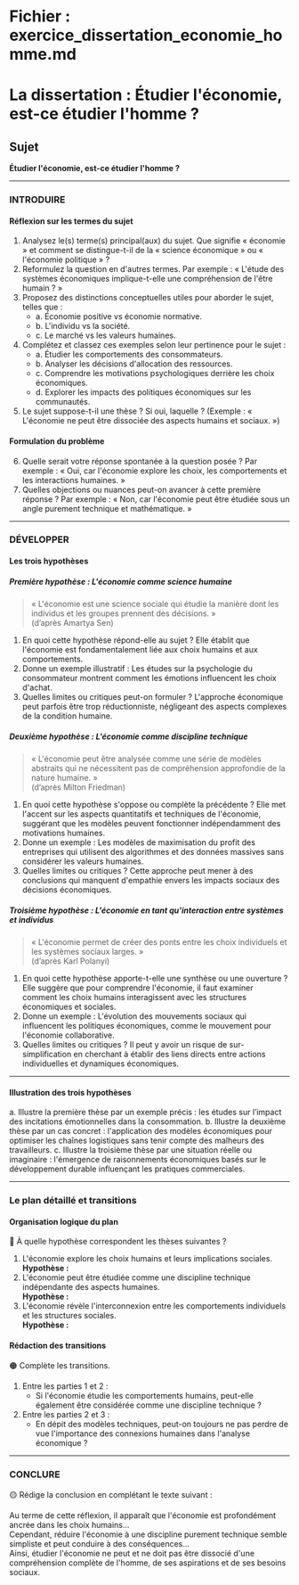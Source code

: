 # Fichier : exercice_dissertation_economie_homme.md

# La dissertation : Étudier l'économie, est-ce étudier l'homme ?

## Sujet
**Étudier l'économie, est-ce étudier l'homme ?**

---

### INTRODUIRE

#### Réflexion sur les termes du sujet

1. Analysez le(s) terme(s) principal(aux) du sujet. Que signifie « économie » et comment se distingue-t-il de la « science économique » ou « l'économie politique » ?
2. Reformulez la question en d'autres termes. Par exemple : « L'étude des systèmes économiques implique-t-elle une compréhension de l'être humain ? »
3. Proposez des distinctions conceptuelles utiles pour aborder le sujet, telles que :
   - a. Économie positive vs économie normative.
   - b. L'individu vs la société.
   - c. Le marché vs les valeurs humaines.
4. Complétez et classez ces exemples selon leur pertinence pour le sujet :
   - a. Étudier les comportements des consommateurs.  
   - b. Analyser les décisions d'allocation des ressources.  
   - c. Comprendre les motivations psychologiques derrière les choix économiques.  
   - d. Explorer les impacts des politiques économiques sur les communautés.
5. Le sujet suppose-t-il une thèse ? Si oui, laquelle ? (Exemple : « L'économie ne peut être dissociée des aspects humains et sociaux. »)

#### Formulation du problème

6. Quelle serait votre réponse spontanée à la question posée ? Par exemple : « Oui, car l'économie explore les choix, les comportements et les interactions humaines. »
7. Quelles objections ou nuances peut-on avancer à cette première réponse ? Par exemple : « Non, car l'économie peut être étudiée sous un angle purement technique et mathématique. »

---

### DÉVELOPPER

#### Les trois hypothèses

##### Première hypothèse : L'économie comme science humaine

> « L'économie est une science sociale qui étudie la manière dont les individus et les groupes prennent des décisions. »  
> (d’après Amartya Sen)

1. En quoi cette hypothèse répond-elle au sujet ? Elle établit que l'économie est fondamentalement liée aux choix humains et aux comportements.
2. Donne un exemple illustratif : Les études sur la psychologie du consommateur montrent comment les émotions influencent les choix d'achat.
3. Quelles limites ou critiques peut-on formuler ? L'approche économique peut parfois être trop réductionniste, négligeant des aspects complexes de la condition humaine.

##### Deuxième hypothèse : L'économie comme discipline technique

> « L'économie peut être analysée comme une série de modèles abstraits qui ne nécessitent pas de compréhension approfondie de la nature humaine. »  
> (d’après Milton Friedman)

1. En quoi cette hypothèse s'oppose ou complète la précédente ? Elle met l'accent sur les aspects quantitatifs et techniques de l'économie, suggérant que les modèles peuvent fonctionner indépendamment des motivations humaines.
2. Donne un exemple : Les modèles de maximisation du profit des entreprises qui utilisent des algorithmes et des données massives sans considérer les valeurs humaines.
3. Quelles limites ou critiques ? Cette approche peut mener à des conclusions qui manquent d'empathie envers les impacts sociaux des décisions économiques.

##### Troisième hypothèse : L'économie en tant qu'interaction entre systèmes et individus

> « L'économie permet de créer des ponts entre les choix individuels et les systèmes sociaux larges. »  
> (d’après Karl Polanyi)

1. En quoi cette hypothèse apporte-t-elle une synthèse ou une ouverture ? Elle suggère que pour comprendre l'économie, il faut examiner comment les choix humains interagissent avec les structures économiques et sociales.
2. Donne un exemple : L'évolution des mouvements sociaux qui influencent les politiques économiques, comme le mouvement pour l'économie collaborative.
3. Quelles limites ou critiques ? Il peut y avoir un risque de sur-simplification en cherchant à établir des liens directs entre actions individuelles et dynamiques économiques.

---

#### Illustration des trois hypothèses

a. Illustre la première thèse par un exemple précis : les études sur l’impact des incitations émotionnelles dans la consommation.
b. Illustre la deuxième thèse par un cas concret : l'application des modèles économiques pour optimiser les chaînes logistiques sans tenir compte des malheurs des travailleurs.
c. Illustre la troisième thèse par une situation réelle ou imaginaire : l'émergence de raisonnements économiques basés sur le développement durable influençant les pratiques commerciales.

---

### Le plan détaillé et transitions

#### Organisation logique du plan

🔴 À quelle hypothèse correspondent les thèses suivantes ?

1. L'économie explore les choix humains et leurs implications sociales.  
   **Hypothèse :** 
2. L'économie peut être étudiée comme une discipline technique indépendante des aspects humaines.  
   **Hypothèse :** 
3. L'économie révèle l'interconnexion entre les comportements individuels et les structures sociales.  
   **Hypothèse :** 

#### Rédaction des transitions

🟠 Complète les transitions.

1. Entre les parties 1 et 2 :  
   - Si l'économie étudie les comportements humains, peut-elle également être considérée comme une discipline technique ?
2. Entre les parties 2 et 3 :  
   - En dépit des modèles techniques, peut-on toujours ne pas perdre de vue l'importance des connexions humaines dans l'analyse économique ?

---

### CONCLURE

🟡 Rédige la conclusion en complétant le texte suivant :

Au terme de cette réflexion, il apparaît que l'économie est profondément ancrée dans les choix humains…  
Cependant, réduire l'économie à une discipline purement technique semble simpliste et peut conduire à des conséquences…  
Ainsi, étudier l'économie ne peut et ne doit pas être dissocié d'une compréhension complète de l'homme, de ses aspirations et de ses besoins sociaux.